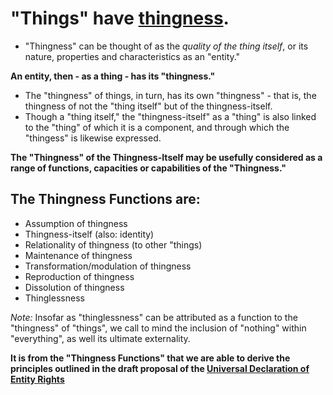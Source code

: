 # "Things" have [thingness](https://github.com/EarlyClues/UniversalFreeRealmsStandardProtocols/blob/master/ThingnessOfThings.md).

* "Thingness" can be thought of as the *quality of the thing itself*, or its nature, properties and characteristics as an "entity."

**An entity, then - as a thing - has its "thingness."**

* The "thingness" of things, in turn, has its own "thingness" - that is, the thingness of not the "thing itself" but of the thingness-itself. 
* Though a "thing itself," the "thingness-itself" as a "thing" is also linked to the "thing" of which it is a component, and through which the "thingess" is likewise expressed.

**The "Thingness" of the Thingness-Itself may be usefully considered as a range of functions, capacities or capabilities of the "Thingness."**

## The Thingness Functions are:

* Assumption of thingness
* Thingness-itself (also: identity)
* Relationality of thingness (to other "things)
* Maintenance of thingness
* Transformation/modulation of thingness
* Reproduction of thingness
* Dissolution of thingness
* Thinglessness

*Note:* Insofar as "thinglessness" can be attributed as a function to the "thingness" of "things", we call to mind the inclusion of "nothing" within "everything", as well its ultimate externality.

**It is from the "Thingness Functions" that we are able to derive the principles outlined in the draft proposal of the [Universal Declaration of Entity Rights](https://github.com/EarlyClues/UniversalFreeRealmsStandardProtocols/blob/master/Declaration_Of_Entity_Rights.md)**
